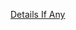 [Details If Any](https://github.com/deathbybandaid/piholeparser/blob/master/RecentRunLogs/parsingscripts/TakoYachtygiftcardkiller.md)

